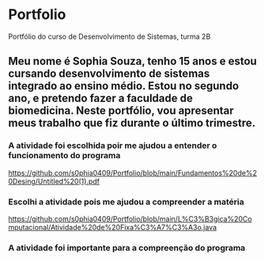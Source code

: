 # Portfolio
Portfólio do curso de Desenvolvimento de Sistemas, turma 2B
## Meu nome é Sophia Souza, tenho 15 anos e estou cursando desenvolvimento de sistemas integrado ao ensino médio. Estou no segundo ano, e pretendo fazer a faculdade de biomedicina. Neste portfólio, vou apresentar meus trabalho que fiz durante o último trimestre.
### A atividade foi escolhida poir me ajudou a entender o funcionamento do programa
https://github.com/s0phia0409/Portfolio/blob/main/Fundamentos%20de%20Desing/Untitled%20(1).pdf
### Escolhi a atividade pois me ajudou a compreender a matéria
https://github.com/s0phia0409/Portfolio/blob/main/L%C3%B3gica%20Computacional/Atividade%20de%20Fixa%C3%A7%C3%A3o.java
### A atividade foi importante para a compreenção do programa 
